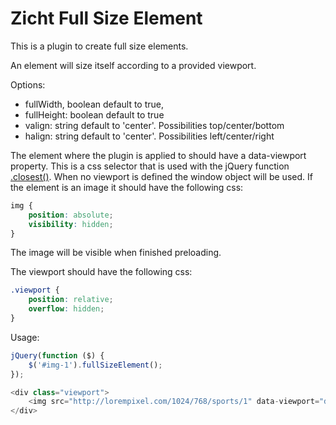 # Zicht Full Size Element

This is a plugin to create full size elements.

An element will size itself according to a provided viewport.

Options:

- fullWidth, boolean default to true,
- fullHeight: boolean default to true
- valign: string default to 'center'. Possibilities top/center/bottom
- halign: string default to 'center'. Possibilities left/center/right

The element where the plugin is applied to should have a data-viewport property. This is a css selector that is used
with the jQuery function [.closest()](http://api.jquery.com/closest/). When no viewport is defined the window object
will be used.
If the element is an image it should have the following css:

```css
img {
    position: absolute;
    visibility: hidden;
}
```

The image will be visible when finished preloading.

The viewport should have the following css:

```css
.viewport {
    position: relative;
    overflow: hidden;
}
```

Usage:

```javascript
jQuery(function ($) {
    $('#img-1').fullSizeElement();
});

<div class="viewport">
    <img src="http://lorempixel.com/1024/768/sports/1" data-viewport="div" id="img-1">
</div>
```